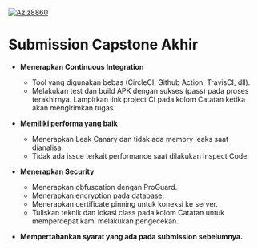 [![Aziz8860](https://circleci.com/gh/Aziz8860/SubmisiMade.svg?style=shield)](https://circleci.com/gh/Aziz8860/SubmisiMade)

<h1>Submission Capstone Akhir</h1>

- **Menerapkan Continuous Integration**
  - Tool yang digunakan bebas (CircleCI, Github Action, TravisCI, dll).
  - Melakukan test dan build APK dengan sukses (pass) pada proses terakhirnya. Lampirkan link project CI pada kolom Catatan ketika akan mengirimkan tugas.

- **Memiliki performa yang baik**
  - Menerapkan Leak Canary  dan tidak ada memory leaks saat dianalisa.
  - Tidak ada issue terkait performance saat dilakukan Inspect Code.

- **Menerapkan Security**
  - Menerapkan obfuscation dengan ProGuard. 
  - Menerapkan encryption pada database.
  - Menerapkan certificate pinning untuk koneksi ke server.
  - Tuliskan teknik dan lokasi class pada kolom Catatan untuk mempercepat kami melakukan pengecekan.

- **Mempertahankan syarat yang ada pada submission sebelumnya.**
